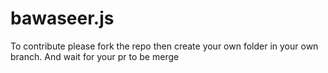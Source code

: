 # bawaseer.js
To contribute please fork the repo then create your own folder 
in your own branch.
And wait for your pr to be merge 

